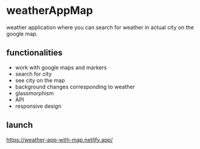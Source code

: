 # weatherAppMap
 weather application where you can search for weather in actual city on the google map.
 
## functionalities
* work with google maps and markers
* search for city
* see city on the map
* background changes corresponding to weather 
* glassmorphism
* API
* responsive design

## launch
https://weather-app-with-map.netlify.app/
